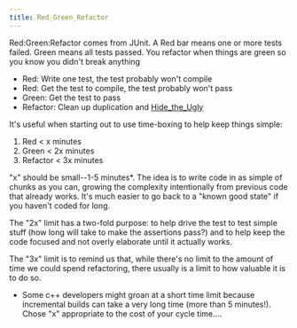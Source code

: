 ```yaml
---
title: Red_Green_Refactor
---
```

Red:Green:Refactor comes from JUnit. A Red bar means one or more tests failed. Green means all tests passed. You refactor when things are green so you know you didn't break anything
* Red: Write one test, the test probably won't compile
* Red: Get the test to compile, the test probably won't pass
* Green: Get the test to pass
* Refactor: Clean up duplication and [Hide_the_Ugly]({{site.pagesurl}}/Hide_the_Ugly)

It's useful when starting out to use time-boxing to help keep things simple:
1. Red < x minutes
2. Green < 2x minutes
3. Refactor < 3x minutes

"x" should be small--1-5 minutes*. The idea is to write code in as simple of chunks as you can, growing the complexity intentionally from previous code that already works. It's much easier to go back to a "known good state" if you haven't coded for long.

The "2x" limit has a two-fold purpose: to help drive the test to test simple stuff (how long will take to make the assertions pass?) and to help keep the code focused and not overly elaborate until it actually works.

The "3x" limit is to remind us that, while there's no limit to the amount of time we could spend refactoring, there usually is a limit to how valuable it is to do so.

* Some c++ developers might groan at a short time limit because incremental builds can take a very long time (more than 5 minutes!). Chose "x" appropriate to the cost of your cycle time....

